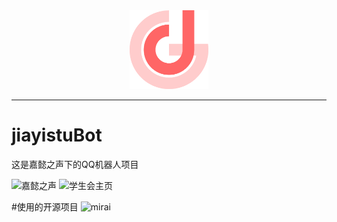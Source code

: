 <div class="logo" align="center">
    <img width="25%" src="./docs/logo.png" alt="logo" >
</div>


-----

# jiayistuBot
这是嘉懿之声下的QQ机器人项目

![嘉懿之声](https://music.jiayistu.cn)
![学生会主页](https://www.jiayistu.cn)

#使用的开源项目
![mirai](https://github.com/mamoe/mirai)
